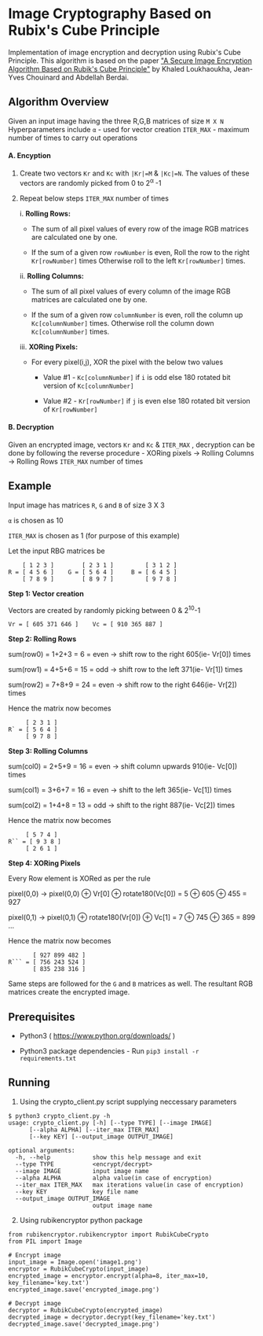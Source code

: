 # Image Cryptography Based on Rubix's Cube Principle

Implementation of image encryption and decryption using Rubix's Cube Principle. This algorithm is based on the paper ["A Secure Image Encryption Algorithm Based on Rubik's Cube Principle"](https://www.hindawi.com/journals/jece/2012/173931/) by Khaled Loukhaoukha, Jean-Yves Chouinard and Abdellah Berdai.

## Algorithm Overview

Given an input image having the three R,G,B matrices of size `M X N`
Hyperparameters include 
`α` - used for vector creation
`ITER_MAX` - maximum number of times to carry out operations

#### A. Encyption
1. Create two vectors `Kr` and `Kc` with `|Kr|=M` & `|Kc|=N`. The values of these vectors are randomly picked from 0 to 2<sup>α </sup>-1
2. Repeat below steps `ITER_MAX` number of times

    i. **Rolling Rows:** 
        
      * The sum of all pixel values of every row of the image RGB matrices are calculated one by one. 
        
      * If the sum of a given row `rowNumber` is even, Roll the row to the right `Kr[rowNumber]` times 
        Otherwise roll to the left `Kr[rowNumber]` times.

    ii. **Rolling Columns:**
    
      * The sum of all pixel values of every column of the image RGB matrices are calculated one by one. 
        
      * If the sum of a given row `columnNumber` is even, roll the column up `Kc[columnNumber]` times.
        Otherwise roll the column down `Kc[columnNumber]` times.

    iii. **XORing Pixels:**
    
      * For every pixel(i,j), XOR the pixel with the below two values
        
         - Value #1 - `Kc[columnNumber]` if `i` is odd else 180 rotated bit version of `Kc[columnNumber]`
        
         - Value #2 - `Kr[rowNumber]` if `j` is even else 180 rotated bit version of `Kr[rowNumber]`


#### B. Decryption
  Given an encrypted image, vectors `Kr` and `Kc` & `ITER_MAX` , decryption can be done by following the reverse procedure - XORing pixels → Rolling Columns → Rolling Rows `ITER_MAX` number of times

## Example 
Input image has matrices `R`, `G` and `B` of size 3 X 3

`α` is chosen as 10

`ITER_MAX` is chosen as 1 (for purpose of this example)

Let the input RBG matrices be 

        [ 1 2 3 ]        [ 2 3 1 ]         [ 3 1 2 ]
    R = [ 4 5 6 ]    G = [ 5 6 4 ]     B = [ 6 4 5 ]
        [ 7 8 9 ]        [ 8 9 7 ]         [ 9 7 8 ]

**Step 1: Vector creation**

Vectors are created by randomly picking between 0 &  2<sup>10</sup>-1

    Vr = [ 605 371 646 ]    Vc = [ 910 365 887 ]

**Step 2: Rolling Rows**

sum(row0) = 1+2+3 = 6 = even → shift row to the right 605(ie- Vr[0]) times

sum(row1) = 4+5+6 = 15 = odd → shift row to the left 371(ie- Vr[1]) times

sum(row2) = 7+8+9 = 24 = even → shift row to the right 646(ie- Vr[2]) times

Hence the matrix now becomes

         [ 2 3 1 ]
    R` = [ 5 6 4 ]
         [ 9 7 8 ]

**Step 3: Rolling Columns**

sum(col0) = 2+5+9 = 16 = even → shift column upwards 910(ie- Vc[0]) times

sum(col1) = 3+6+7 = 16 = even → shift to the left 365(ie- Vc[1]) times

sum(col2) = 1+4+8 = 13 = odd → shift to the right 887(ie- Vc[2]) times

Hence the matrix now becomes

         [ 5 7 4 ]
    R`` = [ 9 3 8 ]
         [ 2 6 1 ]

**Step 4: XORing Pixels**

Every Row element is XORed as per the rule

pixel(0,0) → pixel(0,0) ⊕ Vr[0] ⊕ rotate180(Vc[0]) = 5 ⊕ 605 ⊕ 455 = 927

pixel(0,1) → pixel(0,1) ⊕ rotate180(Vr[0]) ⊕ Vc[1] = 7 ⊕ 745 ⊕ 365 = 899
...

Hence the matrix now becomes

           [ 927 899 482 ]
    R``` = [ 756 243 524 ]
           [ 835 238 316 ]

Same steps are followed for the `G` and `B` matrices as well. The resultant RGB matrices create the encrypted image.


## Prerequisites

- Python3 ( https://www.python.org/downloads/ )

- Python3 package dependencies - Run `pip3 install -r requirements.txt`

## Running 


1. Using the crypto_client.py script supplying neccessary parameters
```
$ python3 crypto_client.py -h
usage: crypto_client.py [-h] [--type TYPE] [--image IMAGE] 
      [--alpha ALPHA] [--iter_max ITER_MAX] 
      [--key KEY] [--output_image OUTPUT_IMAGE]

optional arguments:
  -h, --help            show this help message and exit
  --type TYPE           <encrypt/decrypt>
  --image IMAGE         input image name
  --alpha ALPHA         alpha value(in case of encryption)
  --iter_max ITER_MAX   max iterations value(in case of encryption)
  --key KEY             key file name
  --output_image OUTPUT_IMAGE
                        output image name
```

2. Using rubikencryptor python package
```
from rubikencryptor.rubikencryptor import RubikCubeCrypto
from PIL import Image

# Encrypt image
input_image = Image.open('image1.png')
encryptor = RubikCubeCrypto(input_image)
encrypted_image = encryptor.encrypt(alpha=8, iter_max=10, key_filename='key.txt')
encrypted_image.save('encrypted_image.png')

# Decrypt image
decryptor = RubikCubeCrypto(encrypted_image)
decrypted_image = decryptor.decrypt(key_filename='key.txt')
decrypted_image.save('decrypted_image.png')
```
    
